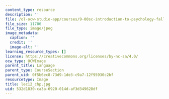```yaml
---
content_type: resource
description: ''
file: /ol-ocw-studio-app/courses/9-00sc-introduction-to-psychology-fall-2011/532d1830ca3a6920014daf3d349628df_lec12_chp.jpg
file_size: 11706
file_type: image/jpeg
image_metadata:
  caption: ''
  credit: ''
  image-alt: ''
learning_resource_types: []
license: https://creativecommons.org/licenses/by-nc-sa/4.0/
ocw_type: OCWImage
parent_title: Language
parent_type: CourseSection
parent_uid: 0f5b6ec8-73d9-1de3-c9a7-12f95930c2bf
resourcetype: Image
title: lec12_chp.jpg
uid: 532d1830-ca3a-6920-014d-af3d349628df
---
```


